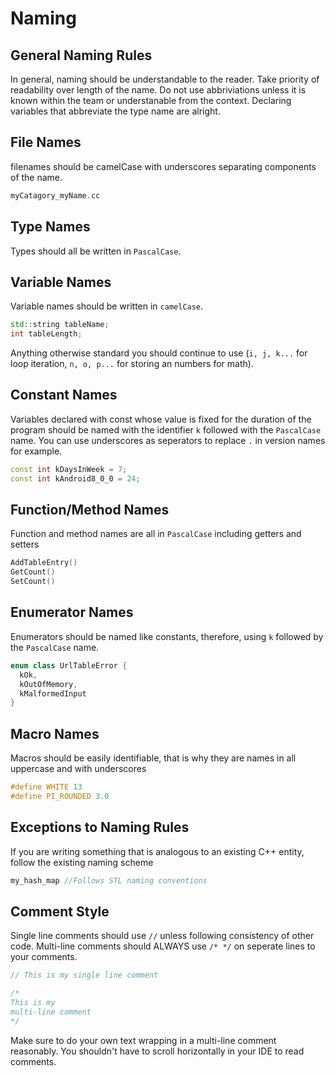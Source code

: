 # Naming

## General Naming Rules
In general, naming should be understandable to the reader. Take priority of readability over length of the name.
Do not use abbriviations unless it is known within the team or understanable from the context. Declaring variables that abbreviate the type name are alright.

## File Names
filenames should be camelCase with underscores separating components of the name.
```c++
myCatagory_myName.cc
```

## Type Names
Types should all be written in `PascalCase`.

## Variable Names
Variable names should be written in `camelCase`.
```c++
std::string tableName;
int tableLength;
```
Anything otherwise standard you should continue to use (`i, j, k...` for loop iteration, `n, o, p...` for storing an numbers for math).

## Constant Names
Variables declared with const whose value is fixed for the duration of the program should be named with the identifier `k` followed with the `PascalCase` name. You can use underscores as seperators to replace `.` in version names for example.
```c++
const int kDaysInWeek = 7;
const int kAndroid8_0_0 = 24;
```

## Function/Method Names
Function and method names are all in `PascalCase` including getters and setters
```c++
AddTableEntry()
GetCount()
SetCount()
```

## Enumerator Names
Enumerators should be named like constants, therefore, using `k` followed by the `PascalCase` name.
```c++
enum class UrlTableError {
  kOk,
  kOutOfMemory,
  kMalformedInput
}
```

## Macro Names
Macros should be easily identifiable, that is why they are names in all uppercase and with underscores
```c++
#define WHITE 13
#define PI_ROUNDED 3.0
```

## Exceptions to Naming Rules
If you are writing something that is analogous to an existing C++ entity, follow the existing naming scheme
```c++
my_hash_map //Follows STL naming conventions
```

## Comment Style
Single line comments should use `//` unless following consistency of other code.
Multi-line comments should ALWAYS use `/* */` on seperate lines to your comments.
```c++
// This is my single line comment

/*
This is my
multi-line comment
*/
```
Make sure to do your own text wrapping in a multi-line comment reasonably. You shouldn't have to scroll horizontally in your IDE to read comments.
